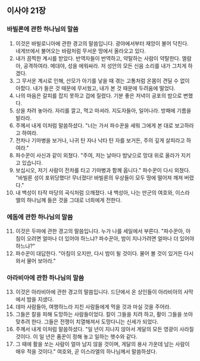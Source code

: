 ## 이사야 21장

### 바빌론에 관한 하나님의 말씀
1. 이것은 바빌로니아에 관한 경고의 말씀입니다. 광야에서부터 재앙이 불어 닥친다. 네게브에서 불어오는 바람처럼 무서운 땅에서 올라오고 있다.
2. 내가 끔찍한 계시를 받았다. 반역자들이 반역하고, 약탈하는 사람이 약탈한다. 엘람아, 공격하여라. 메대야, 성을 에워싸라. 저 성안의 모든 신음 소리를 내가 그치게 하겠다.
3. 그 무서운 계시로 인해, 산모가 아기를 낳을 때 겪는 고통처럼 온몸이 견딜 수 없이 아팠다. 내가 들은 것 때문에 무서웠고, 내가 본 것 때문에 두려움에 떨었다.
4. 나의 마음은 갈피를 잡지 못하고 겁에 질렸다. 기분 좋은 저녁이 공포의 밤으로 변했다.
5. 상을 차려 놓아라. 자리를 깔고, 먹고 마셔라. 지도자들아, 일어나라. 방패에 기름을 발라라.
6. 주께서 내게 이처럼 말씀하셨다. "너는 가서 파수꾼을 세워 그에게 본 대로 보고하라고 하여라.
7. 전차나 기마병을 보거나, 나귀 탄 자나 낙타 탄 자를 보거든, 주의 깊게 살피라고 하여라."
8. 파수꾼이 사신과 같이 외쳤다. "주여, 저는 날마다 밤낮으로 망대 위로 올라가 지키고 있습니다.
9. 보십시오, 저기 사람이 전차를 타고 기마병과 함께 옵니다." 파수꾼이 다시 외쳤다. "바빌론 성이 포위당했다! 무너졌다! 바빌론의 우상들이 모두 땅에 떨어져 깨져 버렸다."
10. 내 백성이 타작 마당의 곡식처럼 으깨졌다. 내 백성아, 나는 만군의 여호와, 이스라엘의 하나님께 들은 것을 그대로 너희에게 전한다.
### 에돔에 관한 하나님의 말씀
11. 이것은 두마에 관한 경고의 말씀입니다. 누가 나를 세일에서 부른다. "파수꾼아, 아침이 오려면 얼마나 더 있어야 하느냐? 파수꾼아, 밤이 지나가려면 얼마나 더 있어야 하느냐?"
12. 파수꾼이 대답한다. "아침이 오지만, 다시 밤이 될 것이다. 물어 볼 것이 있거든 다시 와서 물어 보아라."
### 아라비아에 관한 하나님의 말씀
13. 이것은 아라비아에 관한 경고의 말씀입니다. 드단에서 온 상인들이 아라비아의 사막에서 밤을 지샜다.
14. 데마 사람들아, 여행하느라 지친 사람들에게 먹을 것과 마실 것을 주어라.
15. 그들은 칼을 피해 도망하는 사람들이었다. 칼이 그들을 치려 하고, 활이 그들을 쏘아 맞추려 한다. 그들은 전쟁이 치열해져서 도망다니는 신세가 되었다.
16. 주께서 내게 이처럼 말씀하셨다. "일 년이 지나지 않아서 게달의 모든 영광이 사라질 것이다. 이 일 년은 품꾼이 정해 놓고 일하는 햇수와 같다.
17. 그 때에 활을 쏘는 사람이 얼마 남지 않을 것이며, 게달의 용사 가운데 남는 사람이 매우 적을 것이다." 여호와, 곧 이스라엘의 하나님께서 말씀하셨다.